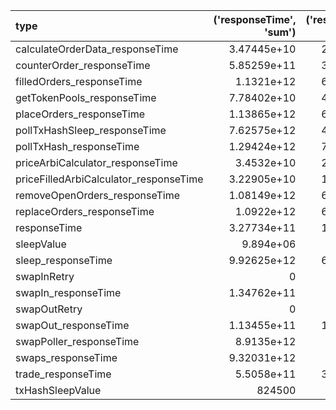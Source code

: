 | type                                   |   ('responseTime', 'sum') |   ('responseTime', 'mean') |   ('responseTime', 'median') |   ('responseTime', 'std') |   ('responseTime', 'min') |   ('responseTime', 'max') |   ('responseTime', 'sem') |   ('responseTime', 'count') |
|:---------------------------------------|--------------------------:|---------------------------:|-----------------------------:|--------------------------:|--------------------------:|--------------------------:|--------------------------:|----------------------------:|
| calculateOrderData_responseTime        |               3.47445e+10 |                2.10701e+07 |                  1.3148e+07  |               2.401e+07   |               8.87031e+06 |               7.22612e+08 |          591265           |                        1649 |
| counterOrder_responseTime              |               5.85259e+11 |                3.54918e+08 |                  2.80767e+08 |               2.11771e+08 |               2.2924e+08  |               2.38664e+09 |               5.21503e+06 |                        1649 |
| filledOrders_responseTime              |               1.1321e+12  |                6.86536e+08 |                  5.3361e+08  |               3.33261e+08 |               4.31911e+08 |               3.12121e+09 |               8.2068e+06  |                        1649 |
| getTokenPools_responseTime             |               7.78402e+10 |                4.72045e+07 |                  3.07475e+07 |               3.83423e+07 |               1.56534e+07 |               2.78495e+08 |          944208           |                        1649 |
| placeOrders_responseTime               |               1.13865e+12 |                6.90506e+08 |                  5.45825e+08 |               3.17722e+08 |               4.35053e+08 |               3.16628e+09 |               7.82414e+06 |                        1649 |
| pollTxHashSleep_responseTime           |               7.62575e+12 |                4.62447e+09 |                  4.1019e+09  |               2.78399e+09 |               1.01132e+09 |               4.18117e+10 |               6.85578e+07 |                        1649 |
| pollTxHash_responseTime                |               1.29424e+12 |                7.84861e+08 |                  5.58404e+08 |               8.19654e+08 |               1.07096e+08 |               9.05271e+09 |               2.01846e+07 |                        1649 |
| priceArbiCalculator_responseTime       |               3.4532e+10  |                2.09412e+07 |                  9.65087e+06 |               7.63468e+07 |               7.51092e+06 |               2.66748e+09 |               1.8801e+06  |                        1649 |
| priceFilledArbiCalculator_responseTime |               3.22905e+10 |                1.95819e+07 |                  5.9903e+06  |               6.57976e+07 |               3.82026e+06 |               1.81981e+09 |               1.62032e+06 |                        1649 |
| removeOpenOrders_responseTime          |               1.08149e+12 |                6.55847e+08 |                  5.15724e+08 |               3.04541e+08 |               4.30156e+08 |               2.77501e+09 |               7.49954e+06 |                        1649 |
| replaceOrders_responseTime             |               1.0922e+12  |                6.62338e+08 |                  5.17968e+08 |               3.09182e+08 |               4.23384e+08 |               3.13357e+09 |               7.61384e+06 |                        1649 |
| responseTime                           |               3.27734e+11 |                1.98747e+08 |                  1.84523e+08 |               8.54094e+07 |               8.02015e+07 |               1.18064e+09 |               2.10327e+06 |                        1649 |
| sleepValue                             |               9.894e+06   |             6000           |               6000           |               0           |            6000           |            6000           |               0           |                        1649 |
| sleep_responseTime                     |               9.92625e+12 |                6.01956e+09 |                  6.00752e+09 |               1.5479e+08  |               5.99941e+09 |               1.17301e+10 |               3.81182e+06 |                        1649 |
| swapInRetry                            |               0           |                0           |                  0           |               0           |               0           |               0           |               0           |                         124 |
| swapIn_responseTime                    |               1.34762e+11 |                1.5419e+08  |                  7.01815e+07 |               3.64543e+08 |               1.74862e+07 |               5.17528e+09 |               1.23308e+07 |                         874 |
| swapOutRetry                           |               0           |                0           |                  0           |               0           |               0           |               0           |               0           |                          95 |
| swapOut_responseTime                   |               1.13455e+11 |                1.40415e+08 |                  6.69012e+07 |               4.00407e+08 |               1.33243e+07 |               6.19767e+09 |               1.40863e+07 |                         808 |
| swapPoller_responseTime                |               8.9135e+12  |                5.4054e+09  |                  4.96781e+09 |               3.18865e+09 |               1.67995e+09 |               4.77169e+10 |               7.85229e+07 |                        1649 |
| swaps_responseTime                     |               9.32031e+12 |                5.6521e+09  |                  5.19892e+09 |               3.22912e+09 |               1.76294e+09 |               4.78551e+10 |               7.95196e+07 |                        1649 |
| trade_responseTime                     |               5.5058e+11  |                3.33887e+08 |                  2.62724e+08 |               2.02587e+08 |               2.19943e+08 |               2.19666e+09 |               4.98885e+06 |                        1649 |
| txHashSleepValue                       |          824500           |              500           |                500           |               0           |             500           |             500           |               0           |                        1649 |